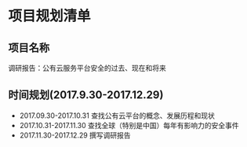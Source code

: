 # 项目规划清单
##  项目名称
调研报告：公有云服务平台安全的过去、现在和将来
##  时间规划(2017.9.30-2017.12.29)
- 2017.09.30-2017.10.31   查找公有云平台的概念、发展历程和现状
- 2017.10.31-2017.11.30   查找全球（特别是中国）每年有影响力的安全事件
- 2017.11.30-2017.12.29   撰写调研报告
